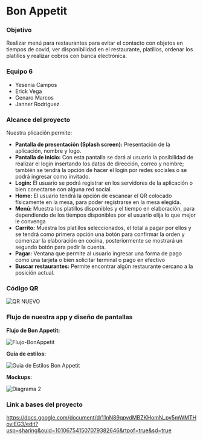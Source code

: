 # Bon Appetit

### Objetivo
Realizar menú para restaurantes para evitar el contacto con objetos en tiempos de covid, ver disponibilidad en el restaurante, platillos, ordenar los platillos y realizar cobros con banca electrónica. 

### Equipo 6
- Yesenia Campos
- Erick Vega 
- Genaro Marcos
- Janner Rodriguez

### Alcance del proyecto
Nuestra plicación permite:
- **Pantalla de presentación (Splash screen):** Presentación de la aplicación, nombre y logo.
- **Pantalla de inicio:** Con esta pantalla se dará al usuario la posibilidad de realizar el login insertando los datos de dirección, correo y nombre; también se tendrá la opción de hacer el login por redes sociales o se podrá ingresar como invitado.
- **Login:** El usuario se podrá registrar en los servidores de la aplicación o bien conectarse con alguna red social.
- **Home:** El usuario tendrá la opción de escanear el QR colocado físicamente en la mesa, para poder registrarse en la mesa elegida.
- **Menú:** Muestra los platillos disponibles y el tiempo en elaboración, para dependiendo de los tiempos disponibles por el usuario elija lo que mejor le convenga 
- **Carrito:** Muestra los platillos seleccionados, el total a pagar por ellos y se tendrá como primera opción una botón para confirmar la orden y comenzar la elaboración en cocina, posteriormente se mostrará un segundo botón para pedir la cuenta. 
- **Pagar:** Ventana que permite al usuario ingresar una forma de pago como una tarjeta o bien solicitar terminal o pago en efectivo
- **Buscar restaurantes:** Permite encontrar algún restaurante cercano a la posición actual.


### Código QR

![QR NUEVO](https://user-images.githubusercontent.com/73143272/132267991-42a5f442-0a37-4cdd-99b7-120876efb1c7.PNG)

### Flujo de nuestra app y diseño de pantallas

**Flujo de Bon Appetit:**

![Flujo-BonAppetit](https://user-images.githubusercontent.com/73143272/132267814-9536a8c3-dc51-4021-8523-f851381d2a85.PNG)

**Guía de estilos:**

![Guia de Estilos Bon Appetit](https://user-images.githubusercontent.com/73143272/132267832-8399df3d-ba45-40ec-bcea-3882c21a987e.PNG)

**Mockups:**

![Diagrama 2](https://user-images.githubusercontent.com/73143272/132267845-3378556b-493b-4c01-a9a1-d6d2d470d127.PNG)

### Link a bases del proyecto
https://docs.google.com/document/d/11nN89qpvdMBZKHomN_pv5mWMTHoviEG3/edit?usp=sharing&ouid=101067541507079382646&rtpof=true&sd=true
